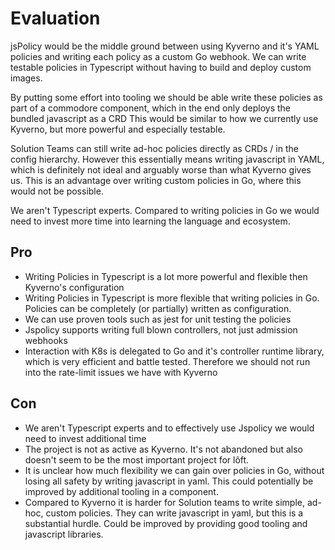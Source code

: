 # Evaluation

jsPolicy would be the middle ground between using Kyverno and it's YAML policies and writing each policy as a custom Go webhook.
We can write testable policies in Typescript without having to build and deploy custom images.

By putting some effort into tooling we should be able write these policies as part of a commodore component, which in the end only deploys the bundled javascript as a CRD
This would be similar to how we currently use Kyverno, but more powerful and especially testable.

Solution Teams can still write ad-hoc policies directly as CRDs / in the config hierarchy.
However this essentially means writing javascript in YAML, which is definitely not ideal and arguably worse than what Kyverno gives us.
This is an advantage over writing custom policies in Go, where this would not be possible.

We aren't Typescript experts.
Compared to writing policies in Go we would need to invest more time into learning the language and ecosystem.


## Pro

* Writing Policies in Typescript is a lot more powerful and flexible then Kyverno's configuration
* Writing Policies in Typescript is more flexible that writing policies in Go.
Policies can be completely (or partially) written as configuration.
* We can use proven tools such as jest for unit testing the policies
* Jspolicy supports writing full blown controllers, not just admission webhooks
* Interaction with K8s is delegated to Go and it's controller runtime library, which is very efficient and battle tested. 
Therefore we should not run into the rate-limit issues we have with Kyverno


## Con

* We aren't Typescript experts and to effectively use Jspolicy we would need to invest additional time
* The project is not as active as Kyverno.
It's not abandoned but also doesn't seem to be the most important project for lôft.
* It is unclear how much flexibility we can gain over policies in Go, without losing all safety by writing javascript in yaml.
This could potentially be improved by additional tooling in a component.
* Compared to Kyverno it is harder for Solution teams to write simple, ad-hoc, custom policies.
They can write javascript in yaml, but this is a substantial hurdle.
Could be improved by providing good tooling and javascript libraries.
